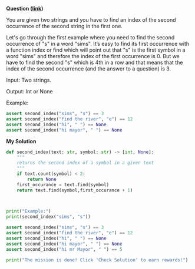 **Question ([link](https://py.checkio.org/en/mission/second-index/))**

You are given two strings and you have to find an index of the second occurrence of the second string in the first one.

Let's go through the first example where you need to find the second occurrence of "s" in a word "sims". It’s easy to find its first occurrence with a function index or find which will point out that "s" is the first symbol in a word "sims" and therefore the index of the first occurrence is 0. But we have to find the second "s" which is 4th in a row and that means that the index of the second occurrence (and the answer to a question) is 3.

Input: Two strings.

Output: Int or None

Example:
```python
assert second_index("sims", "s") == 3
assert second_index("find the river", "e") == 12
assert second_index("hi", " ") == None
assert second_index("hi mayor", " ") == None

```
**My Solution**

```python
def second_index(text: str, symbol: str) -> [int, None]:
    """
    returns the second index of a symbol in a given text
    """
    if text.count(symbol) < 2: 
        return None 
    first_occurance = text.find(symbol)
    return text.find(symbol,first_occurance + 1)
   


print("Example:")
print(second_index("sims", "s"))

assert second_index("sims", "s") == 3
assert second_index("find the river", "e") == 12
assert second_index("hi", " ") == None
assert second_index("hi mayor", " ") == None
assert second_index("hi mr Mayor", " ") == 5

print("The mission is done! Click 'Check Solution' to earn rewards!")
